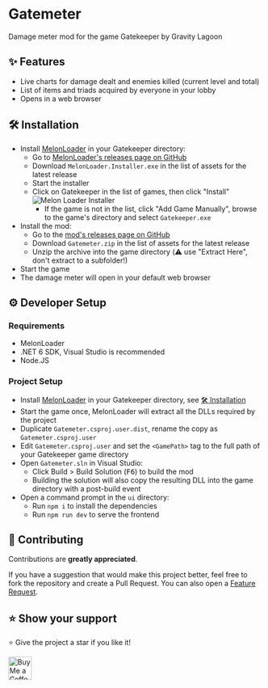 # Gatemeter

Damage meter mod for the game Gatekeeper by Gravity Lagoon

## ✨ Features

-   Live charts for damage dealt and enemies killed (current level and total)
-   List of items and triads acquired by everyone in your lobby
-   Opens in a web browser

## 🛠️ Installation

-   Install [MelonLoader](https://melonloader.org/) in your Gatekeeper directory:
    -   Go to [MelonLoader's releases page on GitHub](https://github.com/LavaGang/MelonLoader/releases)
    -   Download `MelonLoader.Installer.exe` in the list of assets for the latest release
    -   Start the installer
    -   Click on Gatekeeper in the list of games, then click "Install"  
        ![Melon Loader Installer](melonloaderinstaller.png)
        -   If the game is not in the list, click "Add Game Manually", browse to the game's directory and select `Gatekeeper.exe`
-   Install the mod:
    -   Go to the [mod's releases page on GitHub](https://github.com/r-o-b-o-t-o/gatemeter/releases)
    -   Download `Gatemeter.zip` in the list of assets for the latest release
    -   Unzip the archive into the game directory (⚠️ use "Extract Here", don't extract to a subfolder!)
-   Start the game
-   The damage meter will open in your default web browser

## ⚙️ Developer Setup

### Requirements

-   MelonLoader
-   .NET 6 SDK, Visual Studio is recommended
-   Node.JS

### Project Setup

-   Install [MelonLoader](https://melonloader.org/) in your Gatekeeper directory, see [🛠️ Installation](#installation)
-   Start the game once, MelonLoader will extract all the DLLs required by the project
-   Duplicate `Gatemeter.csproj.user.dist`, rename the copy as `Gatemeter.csproj.user`
-   Edit `Gatemeter.csproj.user` and set the `<GamePath>` tag to the full path of your Gatekeeper game directory
-   Open `Gatemeter.sln` in Visual Studio:
    -   Click Build > Build Solution (<kbd>F6</kbd>) to build the mod
    -   Building the solution will also copy the resulting DLL into the game directory with a post-build event
-   Open a command prompt in the `ui` directory:
    -   Run `npm i` to install the dependencies
    -   Run `npm run dev` to serve the frontend

## 🤝 Contributing

Contributions are **greatly appreciated**.

If you have a suggestion that would make this project better, feel free to fork the repository and create a Pull Request. You can also open a [Feature Request](https://github.com/r-o-b-o-t-o/gatemeter/issues/new?assignees=&labels=enhancement&template=feature_request.yml).

## ⭐️ Show your support

⭐️ Give the project a star if you like it!

<a href="https://ko-fi.com/roboto" target="_blank"><img height="35" style="border:0px; height:46px;" src="https://cdn.ko-fi.com/cdn/kofi5.png?v=3" border="0" alt="Buy Me a Coffee at ko-fi.com" />
